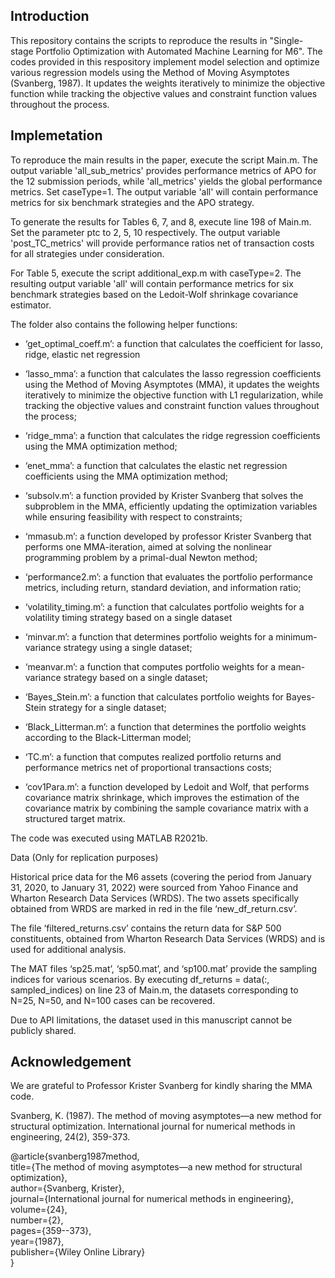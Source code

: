 ## Introduction

This repository contains the scripts to reproduce the results in "Single-stage Portfolio Optimization with Automated Machine Learning for M6". The codes provided in this respository implement model selection and optimize various regression models using the Method of Moving Asymptotes (Svanberg, 1987). It updates the weights iteratively to minimize the objective function while tracking the objective values and constraint function values throughout the process.

## Implemetation
To reproduce the main results in the paper, execute the script Main.m. The output variable 'all_sub_metrics' provides performance metrics of APO for the 12 submission periods, while 'all_metrics' yields the global performance metrics. Set caseType=1. The output variable 'all' will contain performance metrics for six benchmark strategies and the APO strategy.

To generate the results for Tables 6, 7, and 8, execute line 198 of Main.m. Set the parameter ptc to 2, 5, 10 respectively. The output variable 'post_TC_metrics' will provide performance ratios net of transaction costs for all strategies under consideration.

For Table 5, execute the script additional_exp.m with caseType=2. The resulting output variable 'all' will contain performance metrics for six benchmark strategies based on the Ledoit-Wolf shrinkage covariance estimator. 


The folder also contains the following helper functions:

-	‘get_optimal_coeff.m’: a function that calculates the coefficient for lasso, ridge, elastic net regression 

-	‘lasso_mma’: a function that calculates the lasso regression coefficients using the Method of Moving Asymptotes (MMA), it updates the weights iteratively to minimize the objective function with L1 regularization, while tracking the objective values and constraint function values throughout the process;

-	‘ridge_mma’: a function that calculates the ridge regression coefficients using the MMA optimization method;

-	‘enet_mma’: a function that calculates the elastic net regression coefficients using the MMA optimization method;

-	‘subsolv.m’: a function provided by Krister Svanberg that solves the subproblem in the MMA, efficiently updating the optimization variables while ensuring feasibility with respect to constraints;

-	‘mmasub.m’: a function developed by professor Krister Svanberg that performs one MMA-iteration, aimed at solving the nonlinear programming problem by a primal-dual Newton method;

-	‘performance2.m’: a function that evaluates the portfolio performance metrics, including return, standard deviation, and information ratio;

-	‘volatility_timing.m’: a function that calculates portfolio weights for a volatility timing strategy based on a single dataset

-	‘minvar.m’: a function that determines portfolio weights for a minimum-variance strategy using a single dataset;

-	‘meanvar.m’: a function that computes portfolio weights for a mean-variance strategy based on a single dataset;

-	‘Bayes_Stein.m’: a function that calculates portfolio weights for Bayes-Stein strategy for a single dataset;

-	‘Black_Litterman.m’: a function that determines the portfolio weights according to the Black-Litterman model;

-	‘TC.m’: a function that computes realized portfolio returns and performance metrics net of proportional transactions costs;

-	‘cov1Para.m’: a function developed by Ledoit and Wolf, that performs covariance matrix shrinkage, which improves the estimation of the covariance matrix by combining the sample covariance matrix with a structured target matrix.

The code was executed using MATLAB R2021b. 


Data (Only for replication purposes)

Historical price data for the M6 assets (covering the period from January 31, 2020, to January 31, 2022) were sourced from Yahoo Finance and Wharton Research Data Services (WRDS). The two assets specifically obtained from WRDS are marked in red in the file ‘new_df_return.csv’. 

The file ‘filtered_returns.csv’ contains the return data for S&P 500 constituents, obtained from Wharton Research Data Services (WRDS) and is used for additional analysis.

The MAT files ‘sp25.mat’, ‘sp50.mat’, and ‘sp100.mat’ provide the sampling indices for various scenarios. By executing df_returns = data(:, sampled_indices) on line 23 of Main.m, the datasets corresponding to N=25, N=50, and N=100 cases can be recovered.

Due to API limitations, the dataset used in this manuscript cannot be publicly shared.


## Acknowledgement
We are grateful to Professor Krister Svanberg for kindly sharing the MMA code.

Svanberg, K. (1987). The method of moving asymptotes—a new method for structural optimization. International journal for numerical methods in engineering, 24(2), 359-373.

@article{svanberg1987method,   
  title={The method of moving asymptotes—a new method for structural optimization},   
  author={Svanberg, Krister},   
  journal={International journal for numerical methods in engineering},   
  volume={24},   
  number={2},   
  pages={359--373},   
  year={1987},   
  publisher={Wiley Online Library}   
} 

